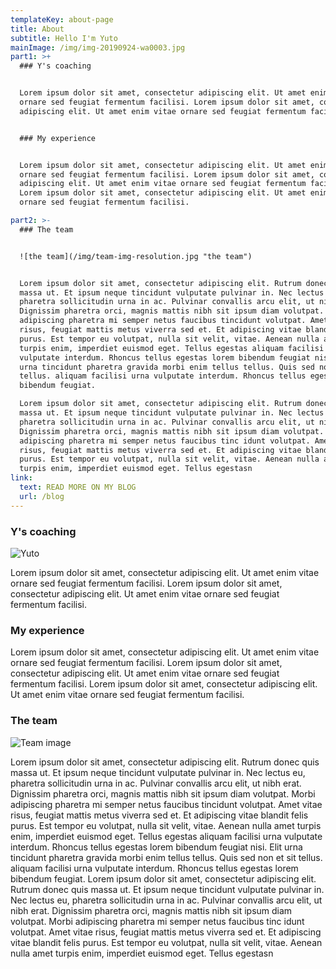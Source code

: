 ```yaml
---
templateKey: about-page
title: About
subtitle: Hello I'm Yuto
mainImage: /img/img-20190924-wa0003.jpg
part1: >+
  ### Y's coaching


  Lorem ipsum dolor sit amet, consectetur adipiscing elit. Ut amet enim vitae
  ornare sed feugiat fermentum facilisi. Lorem ipsum dolor sit amet, consectetur
  adipiscing elit. Ut amet enim vitae ornare sed feugiat fermentum facilisi.


  ### My experience


  Lorem ipsum dolor sit amet, consectetur adipiscing elit. Ut amet enim vitae
  ornare sed feugiat fermentum facilisi. Lorem ipsum dolor sit amet, consectetur
  adipiscing elit. Ut amet enim vitae ornare sed feugiat fermentum facilisi.
  Lorem ipsum dolor sit amet, consectetur adipiscing elit. Ut amet enim vitae
  ornare sed feugiat fermentum facilisi.

part2: >-
  ### The team


  ![the team](/img/team-img-resolution.jpg "the team")


  Lorem ipsum dolor sit amet, consectetur adipiscing elit. Rutrum donec quis
  massa ut. Et ipsum neque tincidunt vulputate pulvinar in. Nec lectus eu,
  pharetra sollicitudin urna in ac. Pulvinar convallis arcu elit, ut nibh erat.
  Dignissim pharetra orci, magnis mattis nibh sit ipsum diam volutpat. Morbi
  adipiscing pharetra mi semper netus faucibus tincidunt volutpat. Amet vitae
  risus, feugiat mattis metus viverra sed et. Et adipiscing vitae blandit felis
  purus. Est tempor eu volutpat, nulla sit velit, vitae. Aenean nulla amet
  turpis enim, imperdiet euismod eget. Tellus egestas aliquam facilisi urna
  vulputate interdum. Rhoncus tellus egestas lorem bibendum feugiat nisi. Elit
  urna tincidunt pharetra gravida morbi enim tellus tellus. Quis sed non et sit
  tellus. aliquam facilisi urna vulputate interdum. Rhoncus tellus egestas lorem
  bibendum feugiat.

  Lorem ipsum dolor sit amet, consectetur adipiscing elit. Rutrum donec quis
  massa ut. Et ipsum neque tincidunt vulputate pulvinar in. Nec lectus eu,
  pharetra sollicitudin urna in ac. Pulvinar convallis arcu elit, ut nibh erat.
  Dignissim pharetra orci, magnis mattis nibh sit ipsum diam volutpat. Morbi
  adipiscing pharetra mi semper netus faucibus tinc idunt volutpat. Amet vitae
  risus, feugiat mattis metus viverra sed et. Et adipiscing vitae blandit felis
  purus. Est tempor eu volutpat, nulla sit velit, vitae. Aenean nulla amet
  turpis enim, imperdiet euismod eget. Tellus egestasn
link:
  text: READ MORE ON MY BLOG
  url: /blog
---
```

### Y's coaching

![Yuto](/img/img-20190924-wa0003.jpg "Yuto")

Lorem ipsum dolor sit amet, consectetur adipiscing elit. Ut amet enim vitae ornare sed feugiat fermentum facilisi. Lorem ipsum dolor sit amet, consectetur adipiscing elit. Ut amet enim vitae ornare sed feugiat fermentum facilisi.

### My experience

Lorem ipsum dolor sit amet, consectetur adipiscing elit. Ut amet enim vitae ornare sed feugiat fermentum facilisi. Lorem ipsum dolor sit amet, consectetur adipiscing elit. Ut amet enim vitae ornare sed feugiat fermentum facilisi. Lorem ipsum dolor sit amet, consectetur adipiscing elit. Ut amet enim vitae ornare sed feugiat fermentum facilisi.



### The team

![Team image](/img/team-img-resolution.jpg "the team")

Lorem ipsum dolor sit amet, consectetur adipiscing elit. Rutrum donec quis massa ut. Et ipsum neque tincidunt vulputate pulvinar in. Nec lectus eu, pharetra sollicitudin urna in ac. Pulvinar convallis arcu elit, ut nibh erat. Dignissim pharetra orci, magnis mattis nibh sit ipsum diam volutpat. Morbi adipiscing pharetra mi semper netus faucibus tincidunt volutpat. Amet vitae risus, feugiat mattis metus viverra sed et. Et adipiscing vitae blandit felis purus. Est tempor eu volutpat, nulla sit velit, vitae. Aenean nulla amet turpis enim, imperdiet euismod eget. Tellus egestas aliquam facilisi urna vulputate interdum. Rhoncus tellus egestas lorem bibendum feugiat nisi. Elit urna tincidunt pharetra gravida morbi enim tellus tellus. Quis sed non et sit tellus. aliquam facilisi urna vulputate interdum. Rhoncus tellus egestas lorem bibendum feugiat. Lorem ipsum dolor sit amet, consectetur adipiscing elit. Rutrum donec quis massa ut. Et ipsum neque tincidunt vulputate pulvinar in. Nec lectus eu, pharetra sollicitudin urna in ac. Pulvinar convallis arcu elit, ut nibh erat. Dignissim pharetra orci, magnis mattis nibh sit ipsum diam volutpat. Morbi adipiscing pharetra mi semper netus faucibus tinc idunt volutpat. Amet vitae risus, feugiat mattis metus viverra sed et. Et adipiscing vitae blandit felis purus. Est tempor eu volutpat, nulla sit velit, vitae. Aenean nulla amet turpis enim, imperdiet euismod eget. Tellus egestasn
